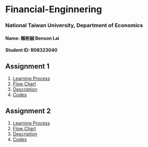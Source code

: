 # Financial-Enginnering
### National Taiwan University, Department of Economics
#### Name: 賴彬誠 Benson Lai
#### Student ID: R08323040


## Assignment 1
1. [Learning Process](https://github.com/BensonLai/Financial-Enginnering/blob/master/HW1(Python)/HW1%20%E5%AD%B8%E7%BF%92%E6%AD%B7%E7%A8%8B.pdf)
2. [Flow Chart](https://github.com/BensonLai/Financial-Enginnering/blob/master/HW1(Python)/HW1%20%E6%B5%81%E7%A8%8B%E5%9C%96.PNG)
3. [Description](https://github.com/BensonLai/Financial-Enginnering/blob/master/HW1(Python)/HW1%20%E7%A8%8B%E5%BC%8F%E6%96%87%E5%AD%97%E7%B4%80%E9%8C%84.ipynb)
4. [Codes](https://github.com/BensonLai/Financial-Enginnering/blob/master/HW1(Python)/HW1%20%E7%A8%8B%E5%BC%8F%E7%A2%BC.py)


## Assignment 2
1. [Learning Process](https://github.com/BensonLai/Financial-Enginnering/blob/master/HW2/%E5%AD%B8%E7%BF%92%E6%AD%B7%E7%A8%8B%20HW2.pdf)
2. [Flow Chart](https://github.com/BensonLai/Financial-Enginnering/blob/master/HW2/%E6%B5%81%E7%A8%8B%E5%9C%96%20HW2.PNG)
3. [Description](https://github.com/BensonLai/Financial-Enginnering/blob/master/HW2/%E6%96%87%E5%AD%97%E8%A7%A3%E9%87%8B%20HW2-checkpoint.ipynb)
4. [Codes](https://github.com/BensonLai/Financial-Enginnering/blob/master/HW2/%E7%A8%8B%E5%BC%8F%E7%A2%BC%20HW2.py)
